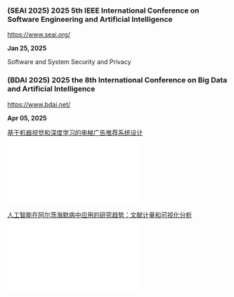 ### (SEAI 2025) 2025 5th IEEE International Conference on Software Engineering and Artificial Intelligence

https://www.seai.org/

**Jan 25, 2025**

Software and System Security and Privacy



### (BDAI 2025) 2025 the 8th International Conference on Big Data and Artificial Intelligence

https://www.bdai.net/

**Apr 05, 2025**

[基于机器视觉和深度学习的电梯广告推荐系统设计](https://ieeexplore.ieee.org/document/10692925)
![](An_Elevator_Advertisement_Recommendation_System_Design_based_on_Machine_Vision_and_Deep_Learning.pdf)


[人工智能在阿尔茨海默病中应用的研究趋势：文献计量和可视化分析](https://ieeexplore.ieee.org/document/10692826)

![](Research_Trends_in_Application_of_Artificial_Intelligence_in_Alzheimers_Disease_Bibliometric_and_Visualization_Analysis.pdf)

